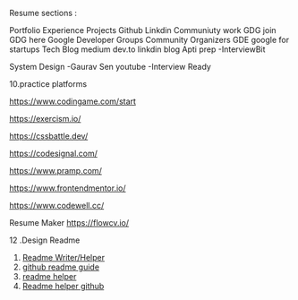 Resume sections :

Portfolio
Experience
Projects
Github
Linkdin
Communiuty work
GDG
join GDG here
Google Developer Groups Community Organizers
GDE
google for startups
Tech Blog
medium
dev.to
linkdin blog
Apti prep -InterviewBit

System Design -Gaurav Sen youtube -Interview Ready

10.practice platforms

https://www.codingame.com/start

https://exercism.io/

https://cssbattle.dev/

https://codesignal.com/

https://www.pramp.com/

https://www.frontendmentor.io/

https://www.codewell.cc/

Resume Maker https://flowcv.io/

12 .Design Readme

1. [Readme Writer/Helper](https://readme.so/editor)
2. [github readme guide](https://medium.com/theleanprogrammer/a-beginner-guide-to-writing-a-stunning-github-profile-readme-6ee0e211f5a8)
3. [readme helper](https://github.com/anuraghazra/github-readme-stats/blob/master/themes/README.md)
4. [Readme helper github](https://github.com/rahuldkjain/github-profile-readme-generator)
